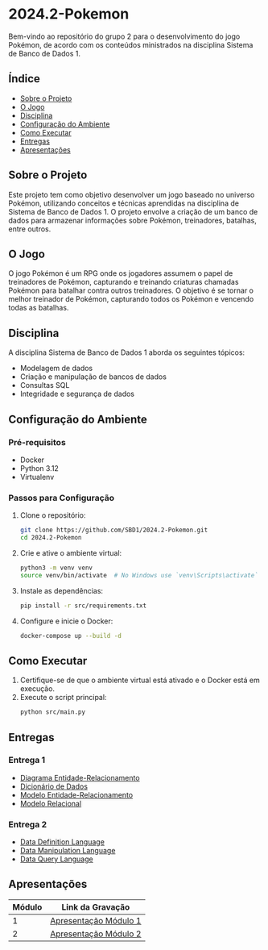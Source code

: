 # 2024.2-Pokemon

Bem-vindo ao repositório do grupo 2 para o desenvolvimento do jogo Pokémon, de acordo com os conteúdos ministrados na disciplina Sistema de Banco de Dados 1.

## Índice

- [Sobre o Projeto](#sobre-o-projeto)
- [O Jogo](#o-jogo)
- [Disciplina](#disciplina)
- [Configuração do Ambiente](#configuração-do-ambiente)
- [Como Executar](#como-executar)
- [Entregas](#entregas)
- [Apresentações](#apresentações)

## Sobre o Projeto

Este projeto tem como objetivo desenvolver um jogo baseado no universo Pokémon, utilizando conceitos e técnicas aprendidas na disciplina de Sistema de Banco de Dados 1. O projeto envolve a criação de um banco de dados para armazenar informações sobre Pokémon, treinadores, batalhas, entre outros.

## O Jogo

O jogo Pokémon é um RPG onde os jogadores assumem o papel de treinadores de Pokémon, capturando e treinando criaturas chamadas Pokémon para batalhar contra outros treinadores. O objetivo é se tornar o melhor treinador de Pokémon, capturando todos os Pokémon e vencendo todas as batalhas.

## Disciplina

A disciplina Sistema de Banco de Dados 1 aborda os seguintes tópicos:
- Modelagem de dados
- Criação e manipulação de bancos de dados
- Consultas SQL
- Integridade e segurança de dados


## Configuração do Ambiente

### Pré-requisitos

- Docker
- Python 3.12
- Virtualenv

### Passos para Configuração

1. Clone o repositório:
    ```sh
    git clone https://github.com/SBD1/2024.2-Pokemon.git
    cd 2024.2-Pokemon
    ```

2. Crie e ative o ambiente virtual:
    ```sh
    python3 -m venv venv
    source venv/bin/activate  # No Windows use `venv\Scripts\activate`
    ```

3. Instale as dependências:
    ```sh
    pip install -r src/requirements.txt
    ```

4. Configure e inicie o Docker:
    ```sh
    docker-compose up --build -d
    ```

## Como Executar

1. Certifique-se de que o ambiente virtual está ativado e o Docker está em execução.
2. Execute o script principal:
    ```sh
    python src/main.py
    ```

## Entregas

### Entrega 1
- [Diagrama Entidade-Relacionamento](https://github.com/SBD1/2024.2-Pokemon/blob/main/docs/Entrega%201/DER.md)
- [Dicionário de Dados](https://github.com/SBD1/2024.2-Pokemon/blob/main/docs/Entrega%201/DD.md)
- [Modelo Entidade-Relacionamento](https://github.com/SBD1/2024.2-Pokemon/blob/main/docs/Entrega%201/MER.md)
- [Modelo Relacional](https://github.com/SBD1/2024.2-Pokemon/blob/main/docs/Entrega%201/MREL.md)

### Entrega 2
- [Data Definition Language](https://github.com/SBD1/2024.2-Pokemon/blob/main/BD/01_Tabelas.sql)
- [Data Manipulation Language](https://github.com/SBD1/2024.2-Pokemon/blob/main/BD/02_Insert_sem_FK.sql)
- [Data Query Language](https://github.com/SBD1/2024.2-Pokemon/blob/main/BD/03_Consultas.sql)



## Apresentações
| Módulo | Link da Gravação                               |
|--------|------------------------------------------------|
| 1      | [Apresentação Módulo 1](https://www.youtube.com/watch?v=WyXHYP3-kAY) |
| 2      | [Apresentação Módulo 2](https://www.youtube.com/watch?v=k7r0S6V5kNg&feature=youtu.be)  |   